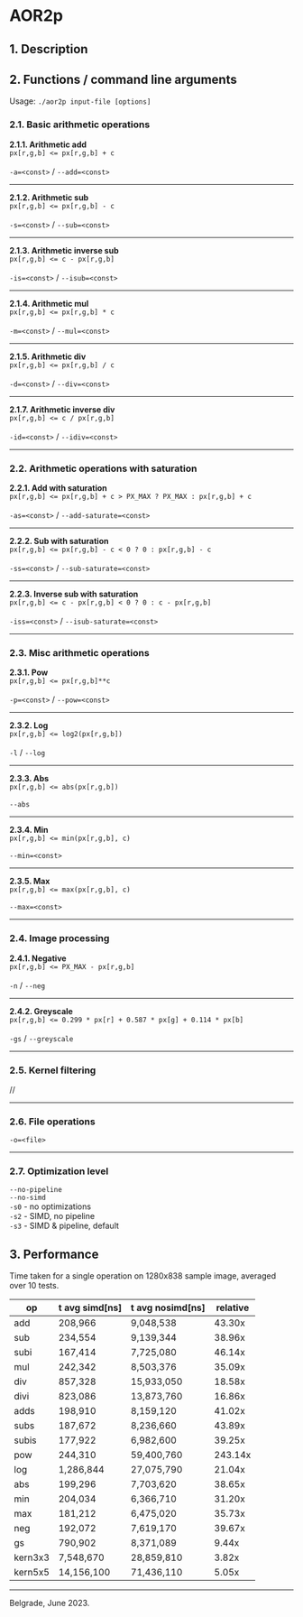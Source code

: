 # AOR2p
## 1. Description

## 2. Functions / command line arguments
Usage: `./aor2p input-file [options]`
### 2.1. Basic arithmetic operations
**2.1.1.  Arithmetic add**\
`px[r,g,b] <= px[r,g,b] + c`\
\
`-a=<const>` / `--add=<const>`
___
**2.1.2.  Arithmetic sub**\
`px[r,g,b] <= px[r,g,b] - c`\
\
`-s=<const>` / `--sub=<const>`
___
**2.1.3.  Arithmetic inverse sub**\
`px[r,g,b] <= c - px[r,g,b]`\
\
`-is=<const>` / `--isub=<const>`
___
**2.1.4.  Arithmetic mul**\
`px[r,g,b] <= px[r,g,b] * c`\
\
`-m=<const>` / `--mul=<const>`
___
**2.1.5.  Arithmetic div**\
`px[r,g,b] <= px[r,g,b] / c`\
\
`-d=<const>` / `--div=<const>`
___
**2.1.7.  Arithmetic inverse div**\
`px[r,g,b] <= c / px[r,g,b]`\
\
`-id=<const>` / `--idiv=<const>`
___
### 2.2. Arithmetic operations with saturation
**2.2.1. Add with saturation**\
`px[r,g,b] <= px[r,g,b] + c > PX_MAX ? PX_MAX : px[r,g,b] + c`\
\
`-as=<const>` / `--add-saturate=<const>`
___
**2.2.2. Sub with saturation**\
`px[r,g,b] <= px[r,g,b] - c < 0 ? 0 : px[r,g,b] - c`\
\
`-ss=<const>` / `--sub-saturate=<const>`
___
**2.2.3. Inverse sub with saturation**\
`px[r,g,b] <= c - px[r,g,b] < 0 ? 0 : c - px[r,g,b]`\
\
`-iss=<const>` / `--isub-saturate=<const>`
___
### 2.3. Misc arithmetic operations
**2.3.1.  Pow**\
`px[r,g,b] <= px[r,g,b]**c`\
\
`-p=<const>` / `--pow=<const>`
___
**2.3.2.  Log**\
`px[r,g,b] <= log2(px[r,g,b])`\
\
`-l` / `--log`
___
**2.3.3.  Abs**\
`px[r,g,b] <= abs(px[r,g,b])`\
\
`--abs`
___
**2.3.4.  Min**\
`px[r,g,b] <= min(px[r,g,b], c)`\
\
`--min=<const>`
___
**2.3.5.  Max**\
`px[r,g,b] <= max(px[r,g,b], c)`\
\
`--max=<const>`
___
### 2.4. Image processing
**2.4.1.  Negative**\
`px[r,g,b] <= PX_MAX - px[r,g,b]`\
\
`-n` / `--neg`
___
**2.4.2.  Greyscale**\
`px[r,g,b] <= 0.299 * px[r] + 0.587 * px[g] + 0.114 * px[b]`\
\
`-gs` / `--greyscale`
___
### 2.5. Kernel filtering
//
___
### 2.6. File operations
`-o=<file>`
___
### 2.7. Optimization level
`--no-pipeline`\
`--no-simd`\
`-s0` - no optimizations\
`-s2` - SIMD, no pipeline\
`-s3` - SIMD & pipeline, default
## 3. Performance
Time taken for a single operation on 1280x838 sample image, averaged over 10 tests.

| op      | t avg simd[ns] | t avg nosimd[ns] | relative |
| ------- | -------------- | ---------------- | -------- |
| add     | 208,966        | 9,048,538        |  43.30x  |
| sub     | 234,554        | 9,139,344        |  38.96x  |
| subi    | 167,414        | 7,725,080        |  46.14x  |
| mul     | 242,342        | 8,503,376        |  35.09x  |
| div     | 857,328        | 15,933,050       |  18.58x  |
| divi    | 823,086        | 13,873,760       |  16.86x  |
| adds    | 198,910        | 8,159,120        |  41.02x  |
| subs    | 187,672        | 8,236,660        |  43.89x  |
| subis   | 177,922        | 6,982,600        |  39.25x  |
| pow     | 244,310        | 59,400,760       | 243.14x  |
| log     | 1,286,844      | 27,075,790       |  21.04x  |
| abs     | 199,296        | 7,703,620        |  38.65x  |
| min     | 204,034        | 6,366,710        |  31.20x  |
| max     | 181,212        | 6,475,020        |  35.73x  |
| neg     | 192,072        | 7,619,170        |  39.67x  |
| gs      | 790,902        | 8,371,089        |   9.44x  |
| kern3x3 | 7,548,670      | 28,859,810       |   3.82x  |
| kern5x5 | 14,156,100     | 71,436,110       |   5.05x  |
___
Belgrade, June 2023.